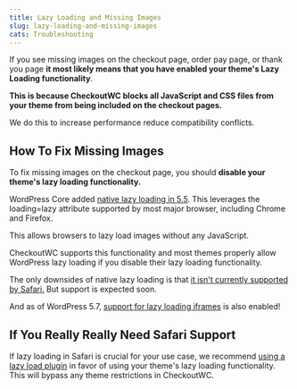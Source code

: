 ```yaml
---
title: Lazy Loading and Missing Images
slug: lazy-loading-and-missing-images
cats: Troubleshooting
---
```



  <p>
    If you see missing images on the checkout page, order pay page, or thank you page <strong>it most likely means that you have enabled your theme's Lazy Loading functionality</strong>.
  </p>
  <p>
    <strong>This is because CheckoutWC blocks all JavaScript and CSS files from your theme from being included on the checkout pages.</strong>
  </p>
  <p>
    We do this to increase performance reduce compatibility conflicts.&nbsp;
  </p>
  <h2>
    How To Fix Missing Images
  </h2>
  <p>
    To fix missing images on the checkout page, you should <strong>disable your theme's lazy loading functionality.</strong>
  </p>
  <p>
    WordPress Core added <a href="https://make.wordpress.org/core/2020/07/14/lazy-loading-images-in-5-5/" target="_blank">native lazy loading in 5.5</a>. This leverages the loading=lazy attribute supported by most major browser, including Chrome and Firefox.&nbsp;
  </p>
  <p>
    This allows browsers to lazy load images without any JavaScript.&nbsp;
  </p>
  <p>
    CheckoutWC supports this functionality and most themes properly allow WordPress lazy loading if you disable their lazy loading functionality.
  </p>
  <p>
    The only downsides of native lazy loading is that <a href="https://developer.mozilla.org/en-US/docs/Web/HTML/Element/img#attr-loading" target="_blank">it isn't currently supported by Safari.</a> But support is expected soon.&nbsp;
  </p>
  <p>
    And as of WordPress 5.7, <a href="https://make.wordpress.org/core/2021/02/19/lazy-loading-iframes-in-5-7/" target="_blank">support for lazy loading iframes</a> is also enabled!
  </p>
  <h2>
    If You Really Really Need Safari Support
  </h2>
  <p>
    If lazy loading in Safari is crucial for your use case, we recommend <a href="https://wordpress.org/plugins/rocket-lazy-load/" target="_blank">using a lazy load plugin</a> in favor of using your theme's lazy loading functionality. This will bypass any theme restrictions in CheckoutWC.&nbsp;
  </p>
